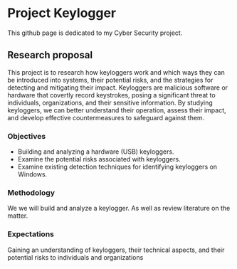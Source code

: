 # Project Keylogger

This github page is dedicated to my Cyber Security project.

## Research proposal
This project is to research how keyloggers work and which ways they can be introduced into systems, their potential risks, and the strategies for detecting and mitigating their impact. Keyloggers are malicious software or hardware that covertly record keystrokes, posing a significant threat to individuals, organizations, and their sensitive information. By studying keyloggers, we can better understand their operation, assess their impact, and develop effective countermeasures to safeguard against them.


### Objectives
- Building and analyzing a hardware (USB) keyloggers.
- Examine the potential risks associated with keyloggers. 
- Examine existing detection techniques for identifying keyloggers on Windows.

### Methodology 
We we will build and analyze a keylogger. As well as review literature on the matter.

### Expectations
Gaining an understanding of keyloggers, their technical aspects, and their potential risks to individuals and organizations

